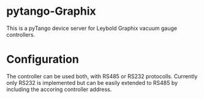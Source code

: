 # pytango-Graphix
This is a pyTango device server for Leybold Graphix vacuum gauge controllers.

# Configuration
The controller can be used both, with RS485 or RS232 protocolls.
Currently only RS232 is implemented but can be easily extended to RS485 by including the accoring controller address.
